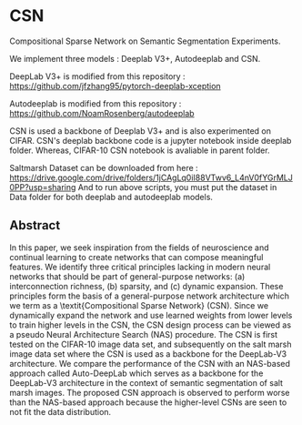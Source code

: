 # CSN
Compositional Sparse Network on Semantic Segmentation Experiments.

We implement three models : Deeplab V3+, Autodeeplab and CSN. 

DeepLab V3+ is modified from this repository : https://github.com/jfzhang95/pytorch-deeplab-xception

Autodeeplab is modified from this repository : https://github.com/NoamRosenberg/autodeeplab 

CSN is used a backbone of Deeplab V3+ and is also experimented on CIFAR. CSN's deeplab backbone code is a jupyter notebook inside deeplab folder. Whereas, CIFAR-10 CSN notebook is avaliable in parent folder. 

Saltmarsh Dataset can be downloaded from here : https://drive.google.com/drive/folders/1jCAgLq0iI88VTwv6_L4nV0fYGrMLJ0PP?usp=sharing
And to run above scripts, you must put the dataset in Data folder for both deeplab and autodeeplab models. 

## Abstract 

In this paper, we seek inspiration from the fields of neuroscience and continual learning to create networks that can compose meaningful features. We identify three critical principles lacking in modern neural networks that should be part of general-purpose networks: (a) interconnection richness, (b) sparsity, and (c) dynamic expansion. These principles form the basis of a general-purpose network architecture which we term as a \textit{Compositional Sparse Network} (CSN). Since we dynamically expand the network and use learned weights from lower levels to train higher levels in the CSN, the CSN design process can be viewed as a pseudo Neural Architecture Search (NAS) procedure. The CSN is first tested on the CIFAR-10 image data set, and subsequently on the salt marsh image data set where the CSN is used as a backbone for the DeepLab-V3 architecture. We compare the performance of the CSN with an NAS-based approach called Auto-DeepLab which serves as a backbone for the DeepLab-V3 architecture in the context of semantic segmentation of salt marsh images. The proposed CSN approach is observed to perform worse than the NAS-based approach because the higher-level CSNs are seen to not fit the data distribution.
